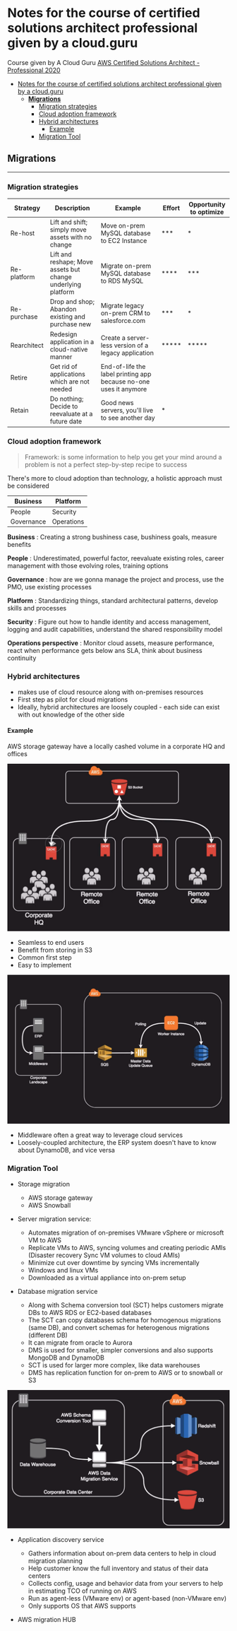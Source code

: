# Notes for the course of certified solutions architect professional given by a cloud.guru

Course given by A Cloud Guru [AWS Certified Solutions Architect - Professional 2020](https://acloud.guru/learn/aws-certified-solutions-architect-professional)

- [Notes for the course of certified solutions architect professional given by a cloud.guru](#notes-for-the-course-of-certified-solutions-architect-professional-given-by-a-cloudguru)
  - [**Migrations**](#migrations)
    - [Migration strategies](#migration-strategies)
    - [Cloud adoption framework](#cloud-adoption-framework)
    - [Hybrid architectures](#hybrid-architectures)
      - [Example](#example)
    - [Migration Tool](#migration-tool)

## **Migrations**

---

### Migration strategies

|Strategy|Description|Example|Effort|Opportunity to optimize
|----|----|----|----|----|
|Re-host|Lift and shift; simply move assets with no change|Move on-prem MySQL database to EC2 Instance|***|*|
|Re-platform|Lift and reshape; Move assets but change underlying platform|Migrate on-prem MySQL database to RDS MySQL|\****|\***|
|Re-purchase|Drop and shop; Abandon existing and purchase new|Migrate legacy on-prem CRM to salesforce.com|***|*|
|Rearchitect|Redesign application in a cloud-native manner|Create a server-less version of a legacy application|*****|*****
|Retire|Get rid of applications which are not needed|End-of-life the label printing app because no-one uses it anymore|||
|Retain|Do nothing; Decide to reevaluate at a future date|Good news servers, you'll live to see another day|*||

### Cloud adoption framework

> Framework: is some information to help you get your mind around a problem
> is not a perfect step-by-step recipe to success

There's more to cloud adoption than technology, a holistic approach must be considered

|Business|Platform|
|--|--|
|People|Security|
|Governance|Operations|

**Business**
: Creating a strong bushiness case, bushiness goals, measure benefits

**People**
: Underestimated, powerful factor, reevaluate existing roles, career management with those evolving roles, training options

**Governance**
: how are we gonna manage the project and process, use the PMO, use existing processes

**Platform**
: Standardizing things, standard architectural patterns, develop skills and processes

**Security**
: Figure out how to handle identity and access management, logging and audit capabilities, understand the shared responsibility model

**Operations perspective**
: Monitor cloud assets, measure performance, react when performance gets below ans SLA, think about business continuity

### Hybrid architectures

- makes use of cloud resource along with on-premises resources
- First step as pilot for cloud migrations
- Ideally, hybrid architectures are loosely coupled - each side can exist with out knowledge of the other side

#### Example

AWS storage gateway have a locally cashed volume in a corporate HQ and offices

![Hybrid architecture example](/aws/certified-solutions-architect-professional/media/hybrid-architecture-example.PNG)

- Seamless to end users
- Benefit from storing in S3
- Common first step
- Easy to implement

![Hybrid architecture example 2](/aws/certified-solutions-architect-professional/media/hybrid-architecture-example-2.PNG)

- Middleware often a great way to leverage cloud services
- Loosely-coupled architecture, the ERP system doesn't have to know about DynamoDB, and vice versa

### Migration Tool

- Storage migration
  - AWS storage gateway
  - AWS Snowball

- Server migration service:
  - Automates migration of on-premises VMware vSphere or microsoft VM to AWS
  - Replicate VMs to AWS, syncing volumes and creating periodic AMIs (Disaster recovery Sync VM volumes to cloud AMIs)
  - Minimize cut over downtime by syncing VMs incrementally
  - Windows and linux VMs
  - Downloaded as a virtual appliance into on-prem setup

- Database migration service
  - Along with Schema conversion tool (SCT) helps customers migrate DBs to AWS RDS or EC2-based databases
  - The SCT can copy databases schema for homogenous migrations (same DB), and convert schemas for heterogenous migrations (different DB)
  - It can migrate from oracle to Aurora
  - DMS is used for smaller, simpler conversions and also supports MongoDB and DynamoDB
  - SCT is used for larger more complex, like data warehouses
  - DMS has replication function for on-prem to AWS or to snowball or S3

![DMS](/aws/certified-solutions-architect-professional/media/dms.PNG)

- Application discovery service
  - Gathers information about on-prem data centers to help in cloud migration planning
  - Help customer know the full inventory and status of their data centers
  - Collects config, usage and behavior data from your servers to help in estimating TCO of running on AWS
  - Run as agent-less (VMware env) or agent-based (non-VMware env)
  - Only supports OS that AWS supports

- AWS migration HUB
